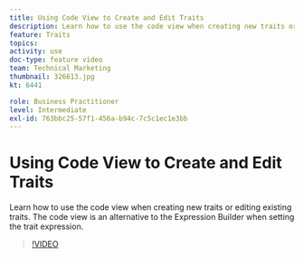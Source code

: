 ```yaml
---
title: Using Code View to Create and Edit Traits
description: Learn how to use the code view when creating new traits or editing existing traits. The code view is an alternative to the Expression Builder when setting the trait expression.
feature: Traits
topics: 
activity: use
doc-type: feature video
team: Technical Marketing
thumbnail: 326613.jpg
kt: 6441

role: Business Practitioner
level: Intermediate
exl-id: 763bbc25-57f1-456a-b94c-7c5c1ec1e3bb
---
```

# Using Code View to Create and Edit Traits

Learn how to use the code view when creating new traits or editing existing traits. The code view is an alternative to the Expression Builder when setting the trait expression.

>[!VIDEO](https://video.tv.adobe.com/v/326613/?quality=12&learn=on)
